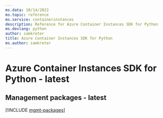 ```yaml
---
ms.data: 10/14/2022
ms.topic: reference
ms.service: containerinstances
description: Reference for Azure Container Instances SDK for Python
ms.devlang: python
author: samkreter
title: Azure Container Instances SDK for Python
ms.author: samkreter
---
```

# Azure Container Instances SDK for Python - latest

## Management packages - latest
[!INCLUDE [mgmt-packages](container-instances-mgmt-index.md)]